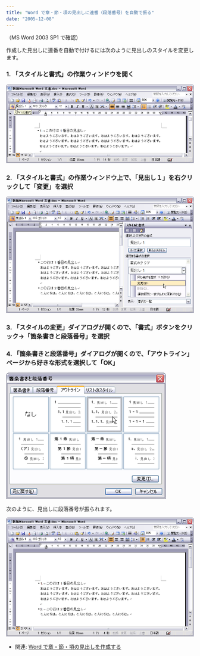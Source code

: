 ```yaml
---
title: "Word で章・節・項の見出しに連番（段落番号）を自動で振る"
date: "2005-12-08"
---
```


（MS Word 2003 SP1 で確認）

作成した見出しに連番を自動で付けるには次のように見出しのスタイルを変更します。


### 1. 「スタイルと書式」の作業ウィンドウを開く

![number-chapters1.png](./number-chapters1.png)


### 2. 「スタイルと書式」の作業ウィンドウ上で、「見出し１」を右クリックして「変更」を選択

![number-chapters2.png](./number-chapters2.png)


### 3. 「スタイルの変更」ダイアログが開くので、「書式」ボタンをクリック→「箇条書きと段落番号」を選択


### 4. 「箇条書きと段落番号」ダイアログが開くので、「アウトライン」ページから好きな形式を選択して「OK」

![number-chapters3.png](./number-chapters3.png)

次のように、見出しに段落番号が振られます。

![number-chapters4.png](./number-chapters4.png)


- 関連: [Word で章・節・項の見出しを作成する](./create-chapter.html)

